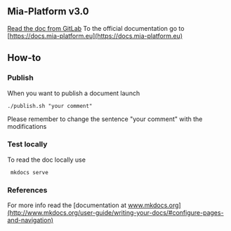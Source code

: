 ## Mia-Platform v3.0

[Read the doc from GitLab](docs/index.md)
To the official documentation go to [https://docs.mia-platform.eu](https://docs.mia-platform.eu)

## How-to

### Publish
When you want to publish a document launch

```
./publish.sh "your comment"
```
Please remember to change the sentence "your comment" with the modifications
  
  
### Test locally
To read the doc locally use
```
 mkdocs serve
```
### References
For more info read the [documentation at www.mkdocs.org](http://www.mkdocs.org/user-guide/writing-your-docs/#configure-pages-and-navigation)

